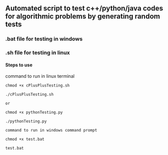 ## Automated script to test c++/python/java codes for algorithmic problems by generating random tests

### .bat file for testing in windows 

### .sh file for testing in linux

#### Steps to use

command to run in linux terminal
```
chmod +x cPlusPlusTesting.sh

./cPlusPlusTesting.sh

or

chmod +x pythonTesting.py

./pythonTesting.py

command to run in windows command prompt

chmod +x test.bat

test.bat
```
